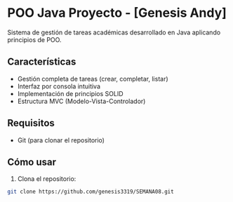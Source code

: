 # POO Java Proyecto - [Genesis Andy]

Sistema de gestión de tareas académicas desarrollado en Java aplicando principios de POO.

## Características
- Gestión completa de tareas (crear, completar, listar)
- Interfaz por consola intuitiva
- Implementación de principios SOLID
- Estructura MVC (Modelo-Vista-Controlador)

## Requisitos
- Git (para clonar el repositorio)

## Cómo usar
1. Clona el repositorio:
```bash
git clone https://github.com/genesis3319/SEMANA08.git
